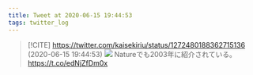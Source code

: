 ```yaml
---
title: Tweet at 2020-06-15 19:44:53
tags: twitter_log
---
```


> [!CITE] https://twitter.com/kaisekiriu/status/1272480188362715136 (2020-06-15 19:44:53)
> ![](https://twitter.com/kaisekiriu/status/1272480188362715136)
> Natureでも2003年に紹介されている。
> https://t.co/edNjZfDm0x
